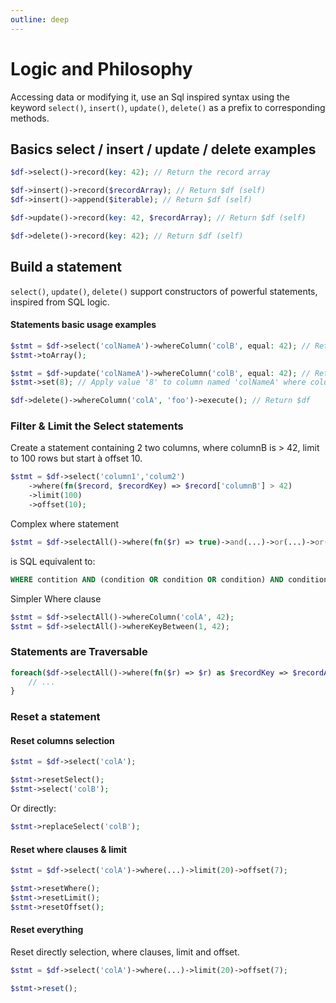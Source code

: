 ```yaml
---
outline: deep
---
```


# Logic and Philosophy

Accessing data or modifying it, use an Sql inspired syntax using the keyword `select()`, `insert()`, `update()`, `delete()` as a prefix to corresponding methods.

## Basics select / insert / update / delete examples
```php
$df->select()->record(key: 42); // Return the record array

$df->insert()->record($recordArray); // Return $df (self)
$df->insert()->append($iterable); // Return $df (self)

$df->update()->record(key: 42, $recordArray); // Return $df (self)

$df->delete()->record(key: 42); // Return $df (self)
```

## Build a statement
`select()`, `update()`, `delete()` support constructors of powerful statements, inspired from SQL logic.

#### Statements basic usage examples
```php
$stmt = $df->select('colNameA')->whereColumn('colB', equal: 42); // Return a new Select statement object
$stmt->toArray();

$stmt = $df->update('colNameA')->whereColumn('colB', equal: 42); // Return a new Select statement object
$stmt->set(8); // Apply value '8' to column named 'colNameA' where column B equal to 42

$df->delete()->whereColumn('colA', 'foo')->execute(); // Return $df
```

### Filter & Limit the Select statements
Create a statement containing 2 two columns, where columnB is > 42, limit to 100 rows but start à offset 10.

```php
$stmt = $df->select('column1','colum2')
    ->where(fn($record, $recordKey) => $record['columnB'] > 42)
    ->limit(100)
    ->offset(10);
```

Complex where statement
```php
$stmt = $df->selectAll()->where(fn($r) => true)->and(...)->or(...)->or()->and();
```

is SQL equivalent to:
```sql
WHERE contition AND (condition OR condition OR condition) AND condition
```

Simpler Where clause
```php
$stmt = $df->selectAll()->whereColumn('colA', 42);
$stmt = $df->selectAll()->whereKeyBetween(1, 42);
```


### Statements are Traversable
```php
foreach($df->selectAll()->where(fn($r) => $r) as $recordKey => $recordArray) {
    // ...
}
```

### Reset a statement

#### Reset columns selection
```php
$stmt = $df->select('colA');

$stmt->resetSelect();
$stmt->select('colB');
```

Or directly:

```php
$stmt->replaceSelect('colB');
```

#### Reset where clauses & limit
```php
$stmt = $df->select('colA')->where(...)->limit(20)->offset(7);

$stmt->resetWhere();
$stmt->resetLimit();
$stmt->resetOffset();
```

#### Reset everything
Reset directly selection, where clauses, limit and offset.

```php
$stmt = $df->select('colA')->where(...)->limit(20)->offset(7);

$stmt->reset();
```

